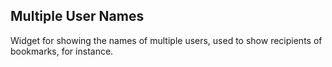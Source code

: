 Multiple User Names
-------------------
Widget for showing the names of multiple users, used to show recipients of
bookmarks, for instance.
